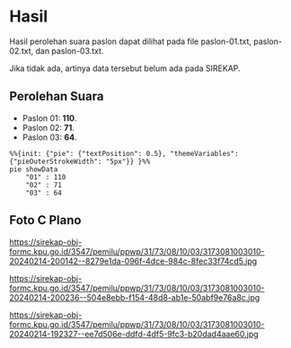 # Hasil

Hasil perolehan suara paslon dapat dilihat pada file paslon-01.txt, paslon-02.txt, dan paslon-03.txt.

Jika tidak ada, artinya data tersebut belum ada pada SIREKAP.

## Perolehan Suara

 * Paslon 01: **110**.
 * Paslon 02: **71**.
 * Paslon 03: **64**.

```mermaid
%%{init: {"pie": {"textPosition": 0.5}, "themeVariables": {"pieOuterStrokeWidth": "5px"}} }%%
pie showData
    "01" : 110
    "02" : 71
    "03" : 64
```
## Foto C Plano

https://sirekap-obj-formc.kpu.go.id/3547/pemilu/ppwp/31/73/08/10/03/3173081003010-20240214-200142--8279e1da-096f-4dce-984c-8fec33f74cd5.jpg

https://sirekap-obj-formc.kpu.go.id/3547/pemilu/ppwp/31/73/08/10/03/3173081003010-20240214-200236--504e8ebb-f154-48d8-ab1e-50abf9e76a8c.jpg

https://sirekap-obj-formc.kpu.go.id/3547/pemilu/ppwp/31/73/08/10/03/3173081003010-20240214-192327--ee7d506e-ddfd-4df5-9fc3-b20dad4aae60.jpg
